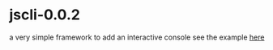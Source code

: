 jscli-0.0.2
===========

a very simple framework to add an interactive console
see the example [here](http://vialink.github.io/jscli/)
